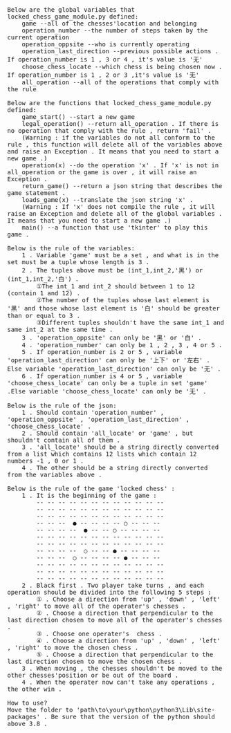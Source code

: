 <pre style="white-space: pre-wrap;max-width: 80ch;">
Below are the global variables that locked_chess_game_module.py defined:
	game --all of the chesses'location and belonging
	operation_number --the number of steps taken by the current operation
	operation_oppsite --who is currently operating
	operation_last_direction --previous possible actions . If operation_number is 1 , 3 or 4 , it's value is '无'
	choose_chess_locate --which chess is being chosen now . If operation_number is 1 , 2 or 3 ,it's value is '无'
	all_operation --all of the operations that comply with the rule

Below are the functions that locked_chess_game_module.py defined:
	game_start() --start a new game
	legal_operation() --return all_operation . If there is no operation that comply with the rule , return 'fail' . 
	(Warning : if the variables do not all conform to the rule , this function will delete all of the variables above and raise an Exception . It means that you need to start a new game .)
	operation(x) --do the operation 'x' . If 'x' is not in all_operation or the game is over , it will raise an Exception .
	return_game() --return a json string that describes the game statement .
	loads_game(x) --translate the json string 'x' . 
	(Warning : If 'x' does not compile the rule , it will raise an Exception and delete all of the global variables . It means that you need to start a new game .)
	main() --a function that use 'tkinter' to play this game .

Below is the rule of the variables:
	1 . Variable 'game' must be a set , and what is in the set must be a tuple whose length is 3 .
	2 . The tuples above must be (int_1,int_2,'黑') or (int_1,int_2,'白') . 
		①The int_1 and int_2 should between 1 to 12 (contain 1 and 12) . 
		②The number of the tuples whose last element is '黑' and those whose last element is '白' should be greater than or equal to 3 . 
		③Different tuples shouldn't have the same int_1 and same int_2 at the same time .
	3 . 'operation_oppsite' can only be '黑' or '白' .
	4 . 'operation_number' can only be 1 , 2 , 3 , 4 or 5 .
	5 . If operation_number is 2 or 5 , variable 'operation_last_direction' can only be '上下' or '左右' . Else variable 'operation_last_direction' can only be '无' .
	6 . If operation_number is 4 or 5 , variable 'choose_chess_locate' can only be a tuple in set 'game' .Else variable 'choose_chess_locate' can only be '无' .

Below is the rule of the json:
	1 . Should contain 'operation_number' , 'operation_oppsite' , 'operation_last_direction' , 'choose_chess_locate' .
	2 . Should contain 'all_locate' or 'game' , but shouldn't contain all of them .
	3 . 'all_locate' should be a string directly converted from a list which contains 12 lists which contain 12 numbers -1 , 0 or 1 . 
	4 . The other should be a string directly converted from the variables above .

Below is the rule of the game 'locked chess' :
	1 . It is the beginning of the game :
		-- -- -- -- -- -- -- -- -- -- -- --
		-- -- -- -- -- -- -- -- -- -- -- --
		-- -- -- -- -- -- -- -- -- -- -- --
		-- -- --  ● -- -- -- -- ○ -- -- --
		-- -- -- --  ● -- -- ○ -- -- -- --
		-- -- -- -- -- -- -- -- -- -- -- --
		-- -- -- -- -- -- -- -- -- -- -- --
		-- -- -- --  ○ -- -- ● -- -- -- --
		-- -- --  ○ -- -- -- -- ● -- -- --
		-- -- -- -- -- -- -- -- -- -- -- --
		-- -- -- -- -- -- -- -- -- -- -- --
		-- -- -- -- -- -- -- -- -- -- -- --
	2 . Black first . Two player take turns , and each operation should be divided into the following 5 steps :
		① . Choose a direction from 'up' , 'down' , 'left' , 'right' to move all of the operater's chesses . 
		② . Choose a direction that perpendicular to the last direction chosen to move all of the operater's chesses . 
		③ . Choose one operater's  chess .
		④ . Choose a direction from 'up' , 'down' , 'left' , 'right' to move the chosen chess .
		⑤ . Choose a direction that perpendicular to the last direction chosen to move the chosen chess .
	3 . When moving , the chesses shouldn't be moved to the other chesses'position or be out of the board .
	4 . When the operater now can't take any operations , the other win .
 
How to use?
Move the folder to 'path\to\your\python\python3\Lib\site-packages' . Be sure that the version of the python should above 3.8 .
</pre>
